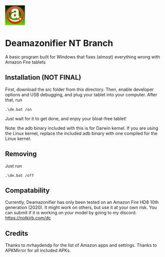 ![Icon](Deamazonify_Icn_Small.png)
# Deamazonifier NT Branch
A basic program built for Windows that fixes (almost) everything wrong with Amazon Fire tablets

## Installation (NOT FINAL)
First, download the src folder from this directory.
Then, enable developer options and USB debugging, and plug your tablet into your computer.
After that, run
```batch
.\de.bat /on
```
Just wait for it to get done, and enjoy your bloat-free tablet!

Note: the adb binary included with this is for Darwin kernel. If you are using the Linux kernel, replace the included adb binary with one compiled for the Linux kernel.

## Removing
Just run 
```batch
.\de.bat /off
```

## Compatability
Currently, Deamazonifier has only been tested on an Amazon Fire HD8 10th generation (2020). 
It might work on others, but use it at your own risk.
You can submit if it is working on your model by going to my discord. https://notkirb.com/dc 

## Credits
Thanks to mrhaydendp for the list of Amazon apps and settings.
Thanks to APKMirror for all included APKs.
